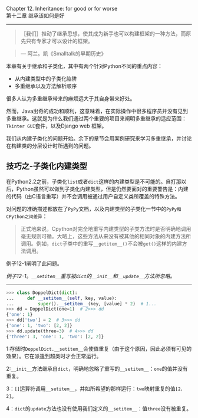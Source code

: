 Chapter 12. Inheritance: for good or for worse  
第十二章 继承该如何是好
**********************************************
  
>［我们］推动了继承思想，使其成为新手也可以构建框架的一种方法，而原先只有专家才可以设计的框架。

>— 阿兰。凯《Smalltalk的早期历史》
  
本章有关于继承和子类化，其中有两个针对Python不同的重点内容：  

* 从内建类型中的子类化陷阱  
* 多重继承以及方法解析顺序  

很多人认为多重继承带来的麻烦远大于其自身带来好处。  

然而，Java出奇的成功和顺利，这意味着，在实际操作中很多程序员并没有见到多重继承。这就是为什么我们通过两个重要的项目来阐明多重继承的适应范围：`Tkinter GUI`套件，以及Django web 框架。  

我们从内建子类化的问题开始。余下的章节会用案例研究来学习多重继承，并讨论在构建类的分层设计时所遇到的问题。  

## 技巧之-子类化内建类型
在Python2.2之前，子类化`list`或者`dict`这样的内建类型是不可能的。自打那以后，Python虽然可以做到子类化内建类型，但是仍然要面对的重要警告是：内建的代码（由C语言重写）并不会调用被通过用户自定义类所覆盖的特殊方法。  

对问题的准确描述都放在了`PyPy`文档，以及内建类型的子类化一节中的`PyPy和CPython之间差异`：  

>正式地来说，Cpython对完全地重写内建类型的子类方法时是否明确地调用毫无规则可循。大略上，这些方法从来没有被其他的相同对象的内建方法所调用。例如，`dict`子类中的重写`__getitem__()`不会被`get()`这样的内建方法调用。  

例子12-1阐明了此问题。  

*例子12-1。`__setitem__`重写被`dict`的`__init__`和`__update__`方法所忽略。*
  
************************
  
```python
>>> class DoppelDict(dict):
...     def __setitem__(self, key, value):
...         super().__setitem__(key, [value] * 2)  # 1...
>>> dd = DoppelDict(one=1)  # 2>>> dd
{'one': 1}
>>> dd['two'] = 2  # 3>>> dd
{'one': 1, 'two': [2, 2]}
>>> dd.update(three=3)  # 4>>> dd
{'three': 3, 'one': 1, 'two': [2, 2]}
```
  
1:存储时`DoppelDict.__setitem__`会使值重复（由于这个原因，因此必须有可见的效果）。它在派遣到超类时才会正常运行。  

2:`__init__`方法继承自`dict`，明确地忽略了重写的`__setitem__`：``one``的值并没有重复。  

3：`[]`运算符调用`__setitem__`，并如所希望的那样运行：``two``映射重复的值`[2， 2]`。  

4：`dict`的`update`方法也没有使用我们定义的`__setitem__`：值``three``没有被重复。  
